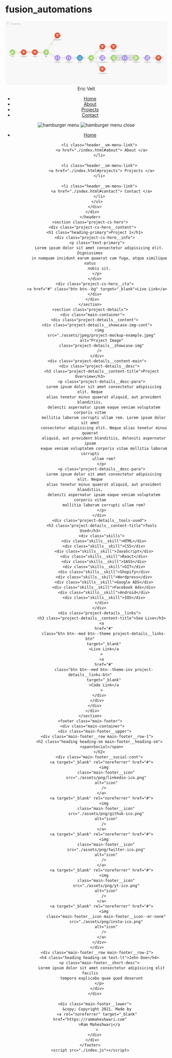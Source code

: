 # fusion_automations
<!DOCTYPE html>
<html lang="en">
  <head>
    <meta charset="UTF-8" />
    <meta name="viewport" content="width=device-width, initial-scale=1.0" />
    <meta http-equiv="X-UA-Compatible" content="ie=edge" />
    <title>New User Automation</title>
    <meta name="description" content="Case study page of Project" />
  </head>
  <body>
    <header class="header">
      <div class="header__content">
        <div class="header__logo-container">
          <div class="header__logo-img-cont">
            <img
              src="./New User Fusion.png"
              alt="New User Fusion"
              class="header__logo-img"
            />
          </div>
          <span class="header__logo-sub">Eric Velt</span>
        </div>
        <div class="header__main">
          <ul class="header__links">
            <li class="header__link-wrapper">
              <a href="./index.html" class="header__link"> Home </a>
            </li>
            <li class="header__link-wrapper">
              <a href="./index.html#about" class="header__link">About </a>
            </li>
            <li class="header__link-wrapper">
              <a href="./index.html#projects" class="header__link">
                Projects
              </a>
            </li>
            <li class="header__link-wrapper">
              <a href="./index.html#contact" class="header__link"> Contact </a>
            </li>
          </ul>
          <div class="header__main-ham-menu-cont">
            <img
              src="./assets/svg/ham-menu.svg"
              alt="hamburger menu"
              class="header__main-ham-menu"
            />
            <img
              src="./assets/svg/ham-menu-close.svg"
              alt="hamburger menu close"
              class="header__main-ham-menu-close d-none"
            />
          </div>
        </div>
      </div>
      <div class="header__sm-menu">
        <div class="header__sm-menu-content">
          <ul class="header__sm-menu-links">
            <li class="header__sm-menu-link">
              <a href="./index.html"> Home </a>
            </li>

            <li class="header__sm-menu-link">
              <a href="./index.html#about"> About </a>
            </li>

            <li class="header__sm-menu-link">
              <a href="./index.html#projects"> Projects </a>
            </li>

            <li class="header__sm-menu-link">
              <a href="./index.html#contact"> Contact </a>
            </li>
          </ul>
        </div>
      </div>
    </header>
    <section class="project-cs-hero">
      <div class="project-cs-hero__content">
        <h1 class="heading-primary">Project 1</h1>
        <div class="project-cs-hero__info">
          <p class="text-primary">
            Lorem ipsum dolor sit amet consectetur adipisicing elit. Dignissimos
            in numquam incidunt earum quaerat cum fuga, atque similique natus
            nobis sit.
          </p>
        </div>
        <div class="project-cs-hero__cta">
          <a href="#" class="btn btn--bg" target="_blank">Live Link</a>
        </div>
      </div>
    </section>
    <section class="project-details">
      <div class="main-container">
        <div class="project-details__content">
          <div class="project-details__showcase-img-cont">
            <img
              src="./assets/jpeg/project-mockup-example.jpeg"
              alt="Project Image"
              class="project-details__showcase-img"
            />
          </div>
          <div class="project-details__content-main">
            <div class="project-details__desc">
              <h3 class="project-details__content-title">Project Overview</h3>
              <p class="project-details__desc-para">
                Lorem ipsum dolor sit amet consectetur adipisicing elit. Neque
                alias tenetur minus quaerat aliquid, aut provident blanditiis,
                deleniti aspernatur ipsam eaque veniam voluptatem corporis vitae
                mollitia laborum corrupti ullam rem. Lorem ipsum dolor sit amet
                consectetur adipisicing elit. Neque alias tenetur minus quaerat
                aliquid, aut provident blanditiis, deleniti aspernatur ipsam
                eaque veniam voluptatem corporis vitae mollitia laborum corrupti
                ullam rem?
              </p>
              <p class="project-details__desc-para">
                Lorem ipsum dolor sit amet consectetur adipisicing elit. Neque
                alias tenetur minus quaerat aliquid, aut provident blanditiis,
                deleniti aspernatur ipsam eaque veniam voluptatem corporis vitae
                mollitia laborum corrupti ullam rem?
              </p>
            </div>
            <div class="project-details__tools-used">
              <h3 class="project-details__content-title">Tools Used</h3>
              <div class="skills">
                <div class="skills__skill">HTML</div>
                <div class="skills__skill">CSS</div>
                <div class="skills__skill">JavaScript</div>
                <div class="skills__skill">React</div>
                <div class="skills__skill">SASS</div>
                <div class="skills__skill">GIT</div>
                <div class="skills__skill">Shopify</div>
                <div class="skills__skill">Wordpress</div>
                <div class="skills__skill">Google ADS</div>
                <div class="skills__skill">Facebook Ads</div>
                <div class="skills__skill">Android</div>
                <div class="skills__skill">IOS</div>
              </div>
            </div>
            <div class="project-details__links">
              <h3 class="project-details__content-title">See Live</h3>
              <a
                href="#"
                class="btn btn--med btn--theme project-details__links-btn"
                target="_blank"
                >Live Link</a
              >
              <a
                href="#"
                class="btn btn--med btn--theme-inv project-details__links-btn"
                target="_blank"
                >Code Link</a
              >
            </div>
          </div>
        </div>
      </div>
    </section>
    <footer class="main-footer">
      <div class="main-container">
        <div class="main-footer__upper">
          <div class="main-footer__row main-footer__row-1">
            <h2 class="heading heading-sm main-footer__heading-sm">
              <span>Social</span>
            </h2>
            <div class="main-footer__social-cont">
              <a target="_blank" rel="noreferrer" href="#">
                <img
                  class="main-footer__icon"
                  src="./assets/png/linkedin-ico.png"
                  alt="icon"
                />
              </a>
              <a target="_blank" rel="noreferrer" href="#">
                <img
                  class="main-footer__icon"
                  src="./assets/png/github-ico.png"
                  alt="icon"
                />
              </a>
              <a target="_blank" rel="noreferrer" href="#">
                <img
                  class="main-footer__icon"
                  src="./assets/png/twitter-ico.png"
                  alt="icon"
                />
              </a>
              <a target="_blank" rel="noreferrer" href="#">
                <img
                  class="main-footer__icon"
                  src="./assets/png/yt-ico.png"
                  alt="icon"
                />
              </a>
              <a target="_blank" rel="noreferrer" href="#">
                <img
                  class="main-footer__icon main-footer__icon--mr-none"
                  src="./assets/png/insta-ico.png"
                  alt="icon"
                />
              </a>
            </div>
          </div>
          <div class="main-footer__row main-footer__row-2">
            <h4 class="heading heading-sm text-lt">John Doe</h4>
            <p class="main-footer__short-desc">
              Lorem ipsum dolor sit amet consectetur adipisicing elit facilis
              tempora explicabo quae quod deserunt
            </p>
          </div>
        </div>

        <div class="main-footer__lower">
          &copy; Copyright 2021. Made by
          <a rel="noreferrer" target="_blank" href="https://rammaheshwari.com"
            >Ram Maheshwari</a
          >
        </div>
      </div>
    </footer>
    <script src="./index.js"></script>
  </body>
</html>
